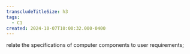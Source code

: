 ```yaml
---
transcludeTitleSize: h3
tags:
  - C1
created: 2024-10-07T10:00:32.000-0400
---
```

relate the specifications of computer components to user requirements;